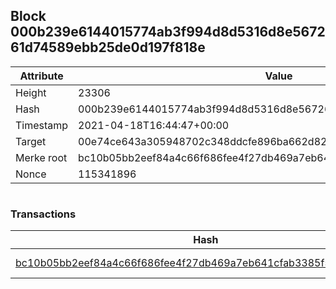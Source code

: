 ## Block 000b239e6144015774ab3f994d8d5316d8e567261d74589ebb25de0d197f818e

Attribute | Value
--- | ---
Height | 23306
Hash | 000b239e6144015774ab3f994d8d5316d8e567261d74589ebb25de0d197f818e
Timestamp | 2021-04-18T16:44:47+00:00
Target | 00e74ce643a305948702c348ddcfe896ba662d82c1a228faf4ad12250f07334e
Merke root | bc10b05bb2eef84a4c66f686fee4f27db469a7eb641cfab3385f5bf2025f606b
Nonce | 115341896

```

```

### Transactions

Hash | Amount
--- | ---
[bc10b05bb2eef84a4c66f686fee4f27db469a7eb641cfab3385f5bf2025f606b](bc10b05bb2eef84a4c66f686fee4f27db469a7eb641cfab3385f5bf2025f606b.md) | 10.00000000 SKEPTI 
